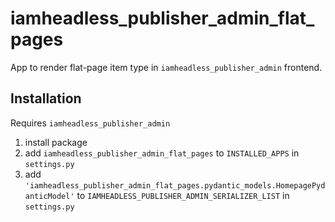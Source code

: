 # iamheadless_publisher_admin_flat_pages

App to render flat-page item type in `iamheadless_publisher_admin` frontend.

## Installation

Requires `iamheadless_publisher_admin`

1. install package
2. add `iamheadless_publisher_admin_flat_pages` to `INSTALLED_APPS` in `settings.py`
3. add `'iamheadless_publisher_admin_flat_pages.pydantic_models.HomepagePydanticModel'` to `IAMHEADLESS_PUBLISHER_ADMIN_SERIALIZER_LIST` in `settings.py`
